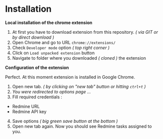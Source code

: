 # Installation 

**Local installation of the chrome extension**

1. At first you have to download extension from this repository. *( via GIT or by direct download )*
2. Open Chrome and go to URL `chrome://extensions/`
3. Check `Developer mode` option *( top right corner )*
4. Click on `Load unpacked extension` button
5. Navigate to folder where you downloaded *( cloned )* the extension


**Configuration of the extension**

Perfect. At this moment extension is installed in Google Chrome.
 
1. Open new tab. *( by clicking on "new tab" button or hitting `ctrl+t` )*
2. *You were redirected to options page ...*
3. Fill required credentials : 
  * Redmine URL
  * Redmine API key
4. Save options *( big green save button at the bottom )*
5. Open new tab again. Now you should see Redmine tasks assigned to you.